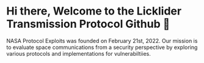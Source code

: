 # Hi there, Welcome to the Licklider Transmission Protocol Github 👋

NASA Protocol Exploits was founded on February 21st, 2022. Our mission is to evaluate space communications from a security perspective by exploring various protocols and implementations for vulnerabiltiies. 

